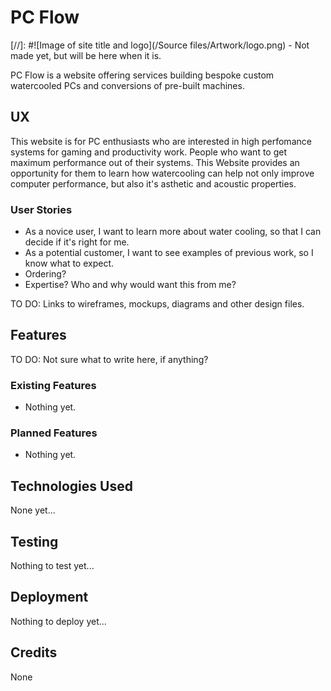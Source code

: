 # PC Flow 

[//]: #![Image of site title and logo](/Source files/Artwork/logo.png) - Not made yet, but will be here when it is.

PC Flow is a website offering services building bespoke custom watercooled PCs and conversions of pre-built machines.
 
## UX

This website is for PC enthusiasts who are interested in high perfomance systems for gaming and productivity work. People who want to get maximum performance out of their systems. This Website provides an opportunity for them to learn how watercooling can help not only improve computer performance, but also it's asthetic and acoustic properties.

### User Stories
* As a novice user, I want to learn more about water cooling, so that I can decide if it's right for me.
* As a potential customer, I want to see examples of previous work, so I know what to expect.
* Ordering?
* Expertise? Who and why would want this from me?

TO DO: Links to wireframes, mockups, diagrams and other design files.

## Features

TO DO: Not sure what to write here, if anything?

### Existing Features

- Nothing yet.

### Planned Features

- Nothing yet.

## Technologies Used

None yet...

## Testing

Nothing to test yet...

## Deployment

Nothing to deploy yet...

## Credits

None